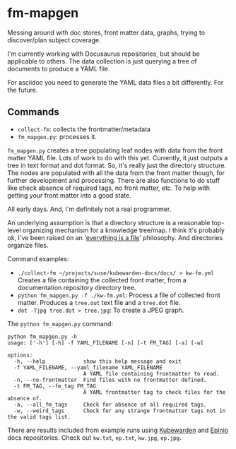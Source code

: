 # fm-mapgen

Messing around with doc stores, front matter data, graphs,
trying to discover/plan subject coverage.

I'm currently working with Docusaurus repositories,
but should be applicable to others.
The data collection is just querying a tree of documents to produce a YAML file.

For asciidoc you need to generate the YAML data files a bit differently.
For the future.

## Commands

- `collect-fm`: collects the frontmatter/metadata
- `fm_mapgen.py`: processes it.

`fm_mapgen.py` creates a tree populating leaf nodes with data from the front matter YAML file.
Lots of work to do with this yet.
Currently, it just outputs a tree in text format and dot format.
So, it's really just the directory structure.
The nodes are populated with all the data from the front matter though,
for further development and processing.
There are also functions to do stuff like check absence of required tags,
no front matter, etc.
To help with getting your front matter into a good state.

All early days. And, I'm definitely not a real programmer.

An underlying assumption is that a directory structure is a reasonable
top-level organizing mechanism for a knowledge tree/map.
I think it's probably ok, I've been raised on an '[everything is a file](https://en.wikipedia.org/wiki/Everything_is_a_file)' philosophy. And directories organize files.

Command examples:

- `./collect-fm ~/projects/suse/kubewarden-docs/docs/ > kw-fm.yml`
Creates a file containing the collected front matter,
from a documentation repository directory tree.
- `python fm_mapgen.py -f ./kw-fm.yml`:
Process a file of collected front matter.
Produces a `tree.out` text file and a `tree.dot` file.
- `dot -Tjpg tree.dot > tree.jpg`:
To create a JPEG graph.

The `python fm_mapgen.py` command:

```console
python fm_mapgen.py -h
usage: ['-h'] [-h] -f YAML_FILENAME [-n] [-t FM_TAG] [-a] [-w]

options:
  -h, --help            show this help message and exit
  -f YAML_FILENAME, --yaml_filename YAML_FILENAME
                        A YAML file containing frontmatter to read.
  -n, --no-frontmatter  Find files with no frontmatter defined.
  -t FM_TAG, --fm_tag FM_TAG
                        A YAML frontmatter tag to check files for the absence of.
  -a, --all_fm_tags     Check for absence of all required tags.
  -w, --weird_tags      Check for any strange frontmatter tags not in the valid tags list.
```

There are results included from example runs using
[Kubewarden](https://github.com/kubewarden/docs) and
[Epinio](https://github.com/epinio/docs) docs repositories.
Check out `kw.txt`, `ep.txt`, `kw.jpg`, `ep.jpg`.
